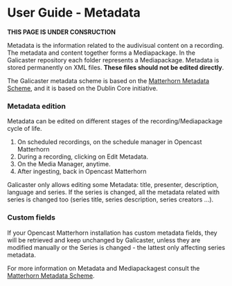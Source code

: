 User Guide - Metadata
=====================

**THIS PAGE IS UNDER CONSRUCTION**

Metadata is the information related to the audivisual content on a recording. The metadata and content together forms a Mediapackage. In the Galicaster repository each folder represents a Mediapackage. Metadata is stored permanently on XML files. **These files should not be edited directly**.

The Galicaster metadata scheme is based on the [Matterhorn Metadata Scheme](https://opencast.jira.com/wiki/pages/viewpage.action?pageId=14614561), and it is based on the Dublin Core initiative.

### Metadata edition
Metadata can be edited on different stages of the recording/Mediapackage cycle of life.

1. On scheduled recordings, on the schedule manager in Opencast Matterhorn
2. During a recording, clicking on Edit Metadata.
3. On the Media Manager, anytime.
4. After ingesting, back in Opencast Matterhorn

Galicaster only allows editing some Metadata: title, presenter, description, language and series. If the series is changed, all the metadata related with series is changed too (series title, series description, series creators ...).


### Custom fields
If your Opencast Matterhorn installation has custom metadata fields, they will be retrieved and keep unchanged by Galicaster, unless they are modified manually or the Series is changed - the lattest only affecting series metadata.

For more information on Metadata and Mediapackagest consult the [Matterhorn Metadata Scheme](https://opencast.jira.com/wiki/pages/viewpage.action?pageId=14614561).
